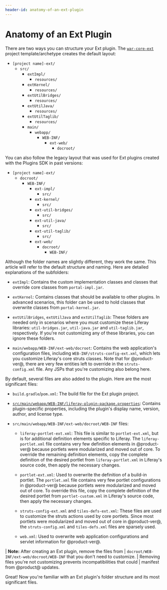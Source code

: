 ```yaml
---
header-id: anatomy-of-an-ext-plugin
---
```


# Anatomy of an Ext Plugin

There are two ways you can structure your Ext plugin. The
[`war-core-ext`](/docs/7-1/reference/-/knowledge_base/r/war-core-ext-template)
project template/archetype creates the default layout:

- `[project name]-ext/`
    - `src/`
        - `extImpl/`
            - `resources/`
        - `extKernel/`
            - `resources/`
        - `extUtilBridges/`
            - `resources/`
        - `extUtilJava/`
            - `resources/`
        - `extUtilTaglib/`
            - `resources/`
        - `main/`
            - `webapp/`
                - `WEB-INF/`
                    - `ext-web/`
                        - `docroot/`

You can also follow the legacy layout that was used for Ext plugins created with
the Plugins SDK in past versions:

- `[project name]-ext/`
    - `docroot/`
        - `WEB-INF/`
            - `ext-impl/`
                - `src/`
            - `ext-kernel/`
                - `src/`
            - `ext-util-bridges/`
                - `src/`
            - `ext-util-java/`
                - `src/`
            - `ext-util-taglib/`
                - `src/`
            - `ext-web/`
                - `docroot/`
                    - `WEB-INF/`

Although the folder names are slightly different, they work the same. This
article will refer to the default structure and naming. Here are detailed
explanations of the subfolders: 

- `extImpl`: Contains the custom implementation classes and classes that
  override core classes from `portal-impl.jar`. 

- `extKernel`: Contains classes that should be available to other plugins. In
  advanced scenarios, this folder can be used to hold classes that overwrite
  classes from `portal-kernel.jar`. 

- `extUtilBridges`, `extUtilJava` and `extUtilTaglib`: These folders are needed
  only in scenarios where you must customize these Liferay libraries:
  `util-bridges.jar`, `util-java.jar` and `util-taglib.jar`, respectively. If
  you're not customizing any of these libraries, you can ignore these folders. 

- `main/webapp/WEB-INF/ext-web/docroot`: Contains the web application's
  configuration files, including `WEB-INF/struts-config-ext.xml`, which lets you
  customize Liferay's core struts classes. Note that for @product-ver@, there
  are very few entities left to override in the `struts-config.xml` file. Any
  JSPs that you're customizing also belong here. 

By default, several files are also added to the plugin. Here are the most 
significant files: 

- `build.gradle`/`pom.xml`: The build file for the Ext plugin project. 

- [`src/main/webapp/WEB-INF/liferay-plugin-package.properties`](@platform-ref@/7.1-latest/propertiesdoc/liferay-plugin-package_7_1_0.properties.html):
  Contains plugin-specific properties, including the plugin's display name,
  version, author, and license type. 

- `src/main/webapp/WEB-INF/ext-web/docroot/WEB-INF` files: 

    - `liferay-portlet-ext.xml`: This file is similar to `portlet-ext.xml`, but
     is for additional definition elements specific to Liferay. The
     `liferay-portlet.xml` file contains very few definition elements in
     @product-ver@ because portlets were modularized and moved out of core. To
     override the remaining definition elements, copy the complete definition of
     the desired portlet from `liferay-portlet.xml` in Liferay's source code,
     then apply the necessary changes.

    - `portlet-ext.xml`: Used to overwrite the definition of a build-in portlet.
     The `portlet.xml` file contains very few portlet configurations in
     @product-ver@ because portlets were modularized and moved out of core. To
     override this file, copy the complete definition of the desired portlet
     from `portlet-custom.xml` in Liferay's source code, then apply the
     necessary changes.

    - `struts-config-ext.xml` and `tiles-defs-ext.xml`: These files are used to
     customize the struts actions used by core portlets. Since most portlets
     were modularized and moved out of core in @product-ver@, the
     `struts-config.xml` and `tiles-defs.xml` files are sparsely used.

    - `web.xml`: Used to overwrite web application configurations and servlet
     information for @product-ver@.

| **Note:** After creating an Ext plugin, remove the files from
| `docroot/WEB-INF/ext-web/docroot/WEB-INF` that you don't need to customize.
| Removing files you're not customizing prevents incompatibilities that could
| manifest from @product@ updates.

Great! Now you're familiar with an Ext plugin's folder structure and its most
significant files.
